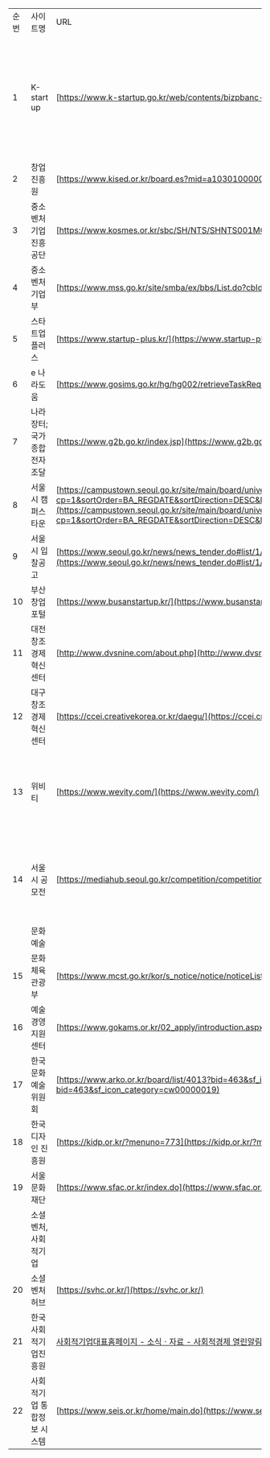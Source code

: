 
|   |   |   |   |
|---|---|---|---|
|순번|사이트명|URL|비고|
|1|K-start up|[https://www.k-startup.go.kr/web/contents/bizpbanc-ongoing.do](https://www.k-startup.go.kr/web/contents/bizpbanc-ongoing.do)|창업지원사업의 모든것|
|2|창업진흥원|[https://www.kised.or.kr/board.es?mid=a10301000000&bid=0004](https://www.kised.or.kr/board.es?mid=a10301000000&bid=0004)||
|3|중소벤처기업진흥공단|[https://www.kosmes.or.kr/sbc/SH/NTS/SHNTS001M0.do](https://www.kosmes.or.kr/sbc/SH/NTS/SHNTS001M0.do)||
|4|중소벤처기업부|[https://www.mss.go.kr/site/smba/ex/bbs/List.do?cbIdx=81](https://www.mss.go.kr/site/smba/ex/bbs/List.do?cbIdx=81)||
|5|스타트업 플러스|[https://www.startup-plus.kr/](https://www.startup-plus.kr/)||
|6|e 나라도움|[https://www.gosims.go.kr/hg/hg002/retrieveTaskReqstList.do](https://www.gosims.go.kr/hg/hg002/retrieveTaskReqstList.do)||
|7|나라장터;국가종합전자조달|[https://www.g2b.go.kr/index.jsp](https://www.g2b.go.kr/index.jsp)||
|8|서울시 캠퍼스 타운|[https://campustown.seoul.go.kr/site/main/board/university_news/list?cp=1&sortOrder=BA_REGDATE&sortDirection=DESC&listType=list&bcId=university_news&baNotice=false&baCommSelec=false&baOpenDay=false&baUse=true](https://campustown.seoul.go.kr/site/main/board/university_news/list?cp=1&sortOrder=BA_REGDATE&sortDirection=DESC&listType=list&bcId=university_news&baNotice=false&baCommSelec=false&baOpenDay=false&baUse=true)||
|9|서울시 입찰공고|[https://www.seoul.go.kr/news/news_tender.do#list/1/cntPerPage=10&srchText=전시](https://www.seoul.go.kr/news/news_tender.do#list/1/cntPerPage=10&srchText=%EC%A0%84%EC%8B%9C)||
|10|부산창업포털|[https://www.busanstartup.kr/](https://www.busanstartup.kr/)||
|11|대전 창조경제혁신센터|[http://www.dvsnine.com/about.php](http://www.dvsnine.com/about.php)||
|12|대구 창조경제혁신센터|[https://ccei.creativekorea.or.kr/daegu/](https://ccei.creativekorea.or.kr/daegu/)||
|13|위비티|[https://www.wevity.com/](https://www.wevity.com/)|경진대회, 공모전|
|14|서울시 공모전|[https://mediahub.seoul.go.kr/competition/competitionList.do](https://mediahub.seoul.go.kr/competition/competitionList.do)|경진대회, 공모전|
||문화 예술|||
|15|문화체육관광부|[https://www.mcst.go.kr/kor/s_notice/notice/noticeList.jsp](https://www.mcst.go.kr/kor/s_notice/notice/noticeList.jsp)||
|16|예술경영지원센터|[https://www.gokams.or.kr/02_apply/introduction.aspx](https://www.gokams.or.kr/02_apply/introduction.aspx)||
|17|한국문화예술위원회|[https://www.arko.or.kr/board/list/4013?bid=463&sf_icon_category=cw00000019](https://www.arko.or.kr/board/list/4013?bid=463&sf_icon_category=cw00000019)||
|18|한국 디자인 진흥원|[https://kidp.or.kr/?menuno=773](https://kidp.or.kr/?menuno=773)||
|19|서울문화재단|[https://www.sfac.or.kr/index.do](https://www.sfac.or.kr/index.do)||
||소셜벤처, 사회적기업|||
|20|소셜벤처 허브|[https://svhc.or.kr/](https://svhc.or.kr/)||
|21|한국 사회적기업진흥원|[사회적기업대표홈페이지 - 소식ㆍ자료 - 사회적경제 열린알림방 (socialenterprise.or.kr)](https://socialenterprise.or.kr/social/board/list.do?board_code=BO03&m_cd=D044)||
|22|사회적기업 통합정보 시스템|[https://www.seis.or.kr/home/main.do](https://www.seis.or.kr/home/main.do)||